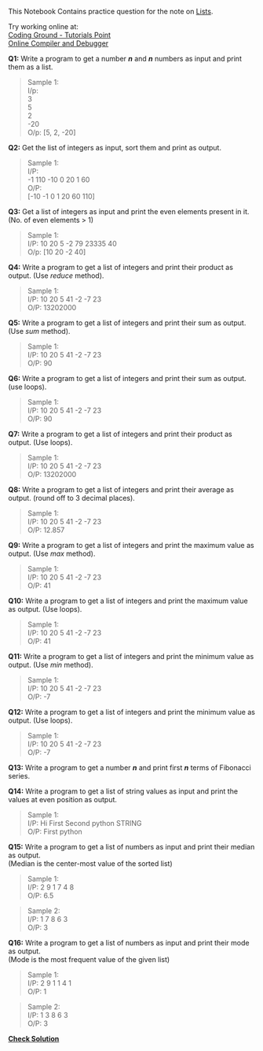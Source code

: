 This Notebook Contains practice question for the note on [Lists](DS_Lists.ipynb).

Try working online at:  
[Coding Ground - Tutorials Point](https://www.tutorialspoint.com/execute_python3_online.php)  
[Online Compiler and Debugger](https://www.onlinegdb.com/online_python_compiler)

**Q1:** Write a program to get a number ***n*** and ***n*** numbers as input and print them as a list.
>Sample 1:  
I/p:  
3<br>
5<br>
2<br>
-20  
O/p:
[5, 2, -20]

**Q2:** Get the list of integers as input, sort them and print as output.
>Sample 1:  
I/P:  
-1 110 -10 0 20 1 60  
O/P:  
[-10 -1 0 1 20 60 110]

**Q3:** Get a list of integers as input and print the even elements present in it. (No. of even elements > 1)
> Sample 1:  
I/P: 10 20 5 -2 79 23335 40  
O/p: [10 20 -2 40]

**Q4:** Write a program to get a list of integers and print their product as output. (Use *reduce* method).
> Sample 1:  
I/P: 10 20 5 41 -2 -7 23  
O/P: 13202000  

**Q5:** Write a program to get a list of integers and print their sum as output. (Use *sum* method).
> Sample 1:  
I/P: 10 20 5 41 -2 -7 23  
O/P: 90

**Q6:** Write a program to get a list of integers and print their sum as output. (use loops).
> Sample 1:  
I/P: 10 20 5 41 -2 -7 23  
O/P: 90  

**Q7:** Write a program to get a list of integers and print their product as output. (Use loops).
> Sample 1:  
I/P: 10 20 5 41 -2 -7 23  
O/P: 13202000  

**Q8:** Write a program to get a list of integers and print their average as output. (round off to 3 decimal places).
> Sample 1:  
I/P: 10 20 5 41 -2 -7 23  
O/P: 12.857  

**Q9:** Write a program to get a list of integers and print the maximum value as output. (Use *max* method).
> Sample 1:  
I/P: 10 20 5 41 -2 -7 23  
O/P: 41  

**Q10:** Write a program to get a list of integers and print the maximum value as output. (Use loops).
> Sample 1:  
I/P: 10 20 5 41 -2 -7 23  
O/P: 41  

**Q11:** Write a program to get a list of integers and print the minimum value as output. (Use *min* method).
> Sample 1:  
I/P: 10 20 5 41 -2 -7 23  
O/P: -7  

**Q12:** Write a program to get a list of integers and print the minimum value as output. (Use loops).
> Sample 1:  
I/P: 10 20 5 41 -2 -7 23  
O/P: -7  

**Q13:** Write a program to get a number ***n*** and print first ***n*** terms of Fibonacci series.

**Q14:** Write a program to get a list of string values as input and print the values at even position as output.
> Sample 1:  
I/P: Hi First Second python STRING  
O/P: First python  

**Q15:** Write a program to get a list of numbers as input and print their median as output.  
(Median is the center-most value of the sorted list)  
> Sample 1:  
I/P: 2 9 1 7 4 8  
O/P: 6.5  

>Sample 2:  
I/P: 1 7 8 6 3  
O/P: 3

**Q16:** Write a program to get a list of numbers as input and print their mode as output.  
(Mode is the most frequent value of the given list)  
> Sample 1:  
I/P: 2 9 1 1 4 1  
O/P: 1  

>Sample 2:  
I/P: 1 3 8 6 3  
O/P: 3


**[Check Solution](Solution5.ipynb)**